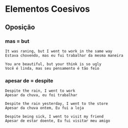# Elementos Coesivos

## Oposição

### mas = but

    It was raning, but I went to work in the same way
    Estava chovendo, mas eu fui trabalhar da mesma maneira

    You are beautiful, but your think is so ugly
    Você é linda, mas seu pensamento é tão feio

    

### apesar de = despite 

    Despite the rain, I went to work
    Apesar da chuva, eu foi trabalhar

    Despite the rain yesterday, I went to the store
    Apesar da chuva ontem, Eu fui a loja

    Despite being sick, I went to visit my friend
    Apesar de estar doente, Eu fui visitar meu amigo

   


